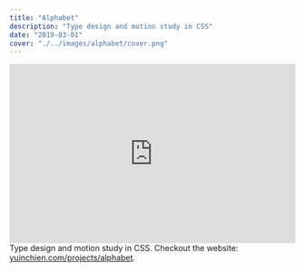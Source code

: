```yaml
---
title: "Alphabet"
description: "Type design and motion study in CSS"
date: "2019-03-01"
cover: "./../images/alphabet/cover.png"
---
```


<div class="video"><div style="padding:62.5% 0 0 0;position:relative;"><iframe src="https://player.vimeo.com/video/408488652?autoplay=1&loop=1&title=0&byline=0&portrait=0" style="position:absolute;top:0;left:0;width:100%;height:100%;" frameborder="0" allow="autoplay; fullscreen" allowfullscreen></iframe></div><script src="https://player.vimeo.com/api/player.js"></script></div>
<div class="text">Type design and motion study in CSS. Checkout the website: <a href="https://yuinchien.com/projects/alphabet/" target="_blank">yuinchien.com/projects/alphabet</a>.</div>

